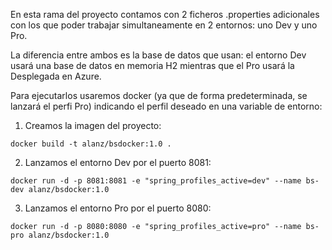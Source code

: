 En esta rama del proyecto contamos con 2 ficheros .properties adicionales con los que poder trabajar simultaneamente en 2 entornos: uno Dev y uno Pro.

La diferencia entre ambos es la base de datos que usan: el entorno Dev usará una base de datos en memoria H2 mientras que el Pro usará la Desplegada en Azure.

Para ejecutarlos usaremos docker (ya que de forma predeterminada, se lanzará el perfi Pro) indicando el perfil deseado en una variable de entorno:

1. Creamos la imagen del proyecto:
```
docker build -t alanz/bsdocker:1.0 .
```

2. Lanzamos el entorno Dev por el puerto 8081:

```
docker run -d -p 8081:8081 -e "spring_profiles_active=dev" --name bs-dev alanz/bsdocker:1.0
```

3. Lanzamos el entorno Pro por el puerto 8080:
```
docker run -d -p 8080:8080 -e "spring_profiles_active=pro" --name bs-pro alanz/bsdocker:1.0
```
